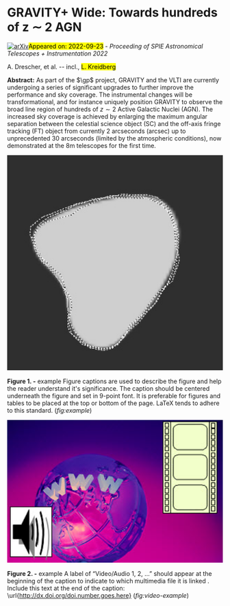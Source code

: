 <div class="macros" style="visibility:hidden;">
$\newcommand{\ensuremath}{}$
$\newcommand{\xspace}{}$
$\newcommand{\object}[1]{\texttt{#1}}$
$\newcommand{\farcs}{{.}''}$
$\newcommand{\farcm}{{.}'}$
$\newcommand{\arcsec}{''}$
$\newcommand{\arcmin}{'}$
$\newcommand{\ion}[2]{#1#2}$
$\newcommand{\textsc}[1]{\textrm{#1}}$
$\newcommand{\hl}[1]{\textrm{#1}}$
$\newcommand{\footnote}[1]{}$
$\newcommand{\gp}{GRAVITY^+}$
$\newcommand{\gw}{GRAVITY Wide}$
$\newcommand{\baselinestretch}{1.0}$</div>

<div class="macros" style="visibility:hidden;">
$\newcommand{\ensuremath}{}$
$\newcommand{\xspace}{}$
$\newcommand{\object}[1]{\texttt{#1}}$
$\newcommand{\farcs}{{.}''}$
$\newcommand{\farcm}{{.}'}$
$\newcommand{\arcsec}{''}$
$\newcommand{\arcmin}{'}$
$\newcommand{\ion}[2]{#1#2}$
$\newcommand{\textsc}[1]{\textrm{#1}}$
$\newcommand{\hl}[1]{\textrm{#1}}$
$\newcommand{\footnote}[1]{}$
$\newcommand{\gp}{GRAVITY^+}$
$\newcommand{\gw}{GRAVITY Wide}$
$\newcommand{\baselinestretch}{1.0}$</div>



<div id="title">

# GRAVITY+ Wide: Towards hundreds of z $\sim$ 2 AGN

</div>
<div id="comments">

[![arXiv](https://img.shields.io/badge/arXiv-2209.11602-b31b1b.svg)](https://arxiv.org/abs/2209.11602)<mark>Appeared on: 2022-09-23</mark> - _Proceeding of SPIE Astronomical Telescopes + Instrumentation 2022_

</div>
<div id="authors">

A. Drescher, et al. -- incl., <mark><mark>L. Kreidberg</mark></mark>

</div>
<div id="abstract">

**Abstract:** As part of the $\gp$ project, GRAVITY and the VLTI are currently undergoing a series of significant upgrades to further improve the performance and sky coverage. The instrumental changes will be transformational, and for instance uniquely position GRAVITY to observe the broad line region of hundreds of $z\sim2$ Active Galactic Nuclei (AGN). The increased sky coverage is achieved by enlarging the maximum angular separation between the celestial science object (SC) and the off-axis fringe tracking (FT) object from currently 2 arcseconds (arcsec) up to unprecedented 30 arcseconds (limited by the atmospheric conditions), now demonstrated at the 8m telescopes for the first time.

</div>

<div id="div_fig1">

<img src="tmp_2209.11602/./mcr3b.png" alt="Fig1" width="100%"/>

**Figure 1. -** example
Figure captions are used to describe the figure and help the reader understand it's significance.  The caption should be centered underneath the figure and set in 9-point font.  It is preferable for figures and tables to be placed at the top or bottom of the page. LaTeX tends to adhere to this standard. (*fig:example*)

</div>
<div id="div_fig2">

<img src="tmp_2209.11602/./MultimediaFigure.jpg" alt="Fig2" width="100%"/>

**Figure 2. -** example
A label of “Video/Audio 1, 2, …” should appear at the beginning of the caption to indicate to which multimedia file it is linked . Include this text at the end of the caption: \url{http://dx.doi.org/doi.number.goes.here} (*fig:video-example*)

</div>
